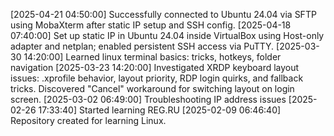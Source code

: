 [2025-04-21 04:50:00] Successfully connected to Ubuntu 24.04 via SFTP using MobaXterm after static IP setup and SSH config.
[2025-04-18 07:40:00] Set up static IP in Ubuntu 24.04 inside VirtualBox using Host-only adapter and netplan;
                      enabled persistent SSH access via PuTTY.
[2025-03-30 14:20:00] Learned linux terminal basics: tricks, hotkeys, folder navigation
[2025-03-23 14:20:00] Investigated XRDP keyboard layout issues: .xprofile behavior, layout priority, 
                      RDP login quirks, and fallback tricks. 
					  Discovered "Cancel" workaround for switching layout on login screen.
[2025-03-02 06:49:00] Troubleshooting IP address issues
[2025-02-26 17:33:40] Started learning REG.RU
[2025-02-09 06:46:40] Repository created for learning Linux.